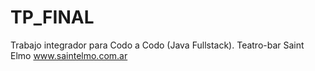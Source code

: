 # TP_FINAL
Trabajo integrador para Codo a Codo (Java Fullstack).
Teatro-bar Saint Elmo
www.saintelmo.com.ar
